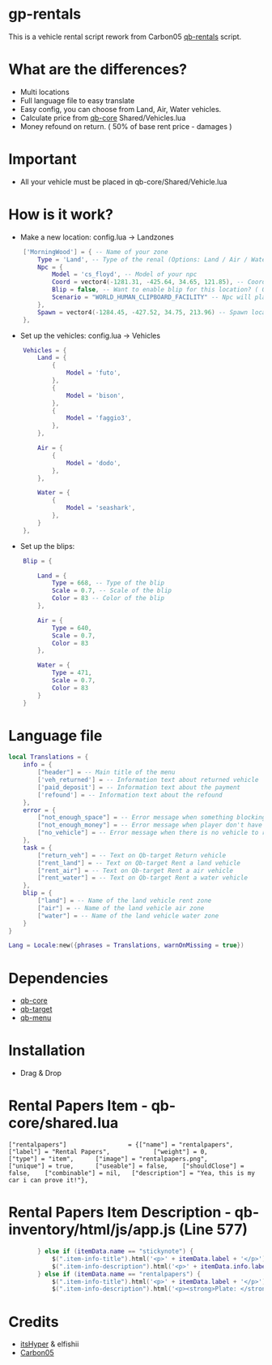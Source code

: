 # gp-rentals
This is a vehicle rental script rework from Carbon05 [qb-rentals](https://github.com/Carbon05/qb-rentals) script. 

# What are the differences? 
- Multi locations
- Full language file to easy translate
- Easy config, you can choose from Land, Air, Water vehicles. 
- Calculate price from [qb-core](https://github.com/qbcore-framework/qb-core) Shared/Vehicles.lua
- Money refound on return. ( 50% of base rent price - damages )

# Important
- All your vehicle must be placed in qb-core/Shared/Vehicle.lua

# How is it work? 
- Make a new location: 
    config.lua -> Landzones
```lua
    ['MorningWood'] = { -- Name of your zone
        Type = 'Land', -- Type of the renal (Options: Land / Air / Water)
        Npc = {
            Model = 'cs_floyd', -- Model of your npc
            Coord = vector4(-1281.31, -425.64, 34.65, 121.85), -- Coords off your npc
            Blip = false, -- Want to enable blip for this location? ( Options: true / false )
            Scenario = "WORLD_HUMAN_CLIPBOARD_FACILITY" -- Npc will play this scenario
        },
        Spawn = vector4(-1284.45, -427.52, 34.75, 213.96) -- Spawn location of the vehicle
    },
```
- Set up the vehicles: 
    config.lua -> Vehicles

```lua
    Vehicles = {
        Land = {
            {
                Model = 'futo',
            },
            {
                Model = 'bison',
            },
            {
                Model = 'faggio3',
            },
        },

        Air = {
            {
                Model = 'dodo',
            },
        },

        Water = {
            {
                Model = 'seashark',
            },
        }
    },
```

- Set up the blips: 
```lua
    Blip = {

        Land = {
            Type = 668, -- Type of the blip
            Scale = 0.7, -- Scale of the blip
            Color = 83 -- Color of the blip
        },

        Air = {
            Type = 640,
            Scale = 0.7,
            Color = 83
        },

        Water = {
            Type = 471,
            Scale = 0.7,
            Color = 83
        }
    }
```

# Language file
```lua
local Translations = {
    info = {
        ["header"] = -- Main title of the menu
        ['veh_returned'] = -- Information text about returned vehicle
        ['paid_deposit'] = -- Information text about the payment
        ['refound'] = -- Information text about the refound
    },
    error = {
        ["not_enough_space"] = -- Error message when something blocking the spot
        ["not_enough_money"] = -- Error message when player don't have money
        ["no_vehicle"] = -- Error message when there is no vehicle to return
    },
    task = {
        ["return_veh"] = -- Text on Qb-target Return vehicle
        ["rent_land"] = -- Text on Qb-target Rent a land vehicle
        ["rent_air"] = -- Text on Qb-target Rent a air vehicle
        ["rent_water"] = -- Text on Qb-target Rent a water vehicle
    },
    blip = {
        ["land"] = -- Name of the land vehicle rent zone
        ["air"] = -- Name of the land vehicle air zone
        ["water"] = -- Name of the land vehicle water zone
    }
}

Lang = Locale:new({phrases = Translations, warnOnMissing = true})
```

# Dependencies 
- [qb-core](https://github.com/qbcore-framework/qb-core)
- [qb-target](https://github.com/BerkieBb/qb-target)
- [qb-menu](https://github.com/qbcore-framework/qb-menu)

# Installation
- Drag & Drop

# Rental Papers Item - qb-core/shared.lua

```
["rentalpapers"]				 = {["name"] = "rentalpapers", 					["label"] = "Rental Papers", 			["weight"] = 0, 		["type"] = "item", 		["image"] = "rentalpapers.png", 		["unique"] = true, 		["useable"] = false, 	["shouldClose"] = false, 	["combinable"] = nil, 	["description"] = "Yea, this is my car i can prove it!"},
```
# Rental Papers Item Description - qb-inventory/html/js/app.js (Line 577)

```lua
        } else if (itemData.name == "stickynote") {
            $(".item-info-title").html('<p>' + itemData.label + '</p>')
            $(".item-info-description").html('<p>' + itemData.info.label + '</p>');
        } else if (itemData.name == "rentalpapers") {
            $(".item-info-title").html('<p>' + itemData.label + '</p>')
            $(".item-info-description").html('<p><strong>Plate: </strong><span>'+ itemData.info.plate + '<p><strong>Model: </strong><span>'+ itemData.info.model +'</span></p>');
```

# Credits 
- [itsHyper](https://github.com/itsHyper) & elfishii 
- [Carbon05](https://github.com/Carbon05)
